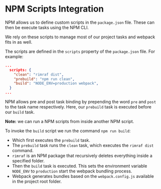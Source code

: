 # NPM Scripts Integration

NPM allows us to define custom scripts in the `package.json` file. These can then be execute tasks using the NPM CLI. 

We rely on these scripts to manage most of our project tasks and webpack fits in as well.

The scripts are defined in the `scripts` property of the `package.json` file. For example:

```json
...
  scripts: {
    "clean": "rimraf dist",
    "prebuild": "npm run clean",
    "build": "NODE_ENV=production webpack",
  }
...
```

NPM allows pre and post task binding by prepending the word `pre` and `post` to the task name respectively. Here, our `prebuild` task is executed before our `build` task. 

**Note:** we can run a NPM scripts from inside another NPM script.

To invoke the `build` script we run the command `npm run build`:

- Which first executes the `prebuild` task. 
- The `prebuild` task runs the `clean` task, which executes the `rimraf dist` command. 
- `rimraf` is an NPM package that recursively deletes everything inside a specified folder.
- Then the `build` task is executed. This sets the environment variable `NODE_ENV` to `production` start the webpack bundling process.
- Webpack generates bundles based on the `webpack.config.js` available in the project root folder.
